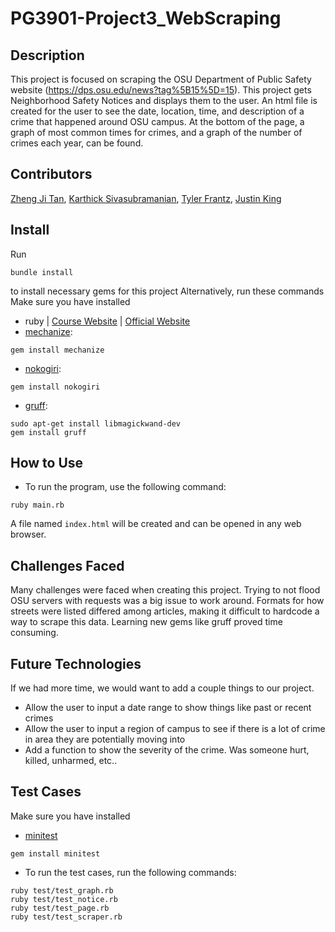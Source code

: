 # PG3901-Project3_WebScraping

## Description
This project is focused on scraping the OSU Department of Public Safety website (https://dps.osu.edu/news?tag%5B15%5D=15). This project gets Neighborhood Safety Notices and displays them to the user. An html file is created for the user to see the date, location, time, and description of a crime that happened around OSU campus. At the bottom of the page, a graph of most common times for crimes, and a graph of the number of crimes each year, can be found. 

## Contributors
[Zheng Ji Tan](https://github.com/Just-ZJ), [Karthick Sivasubramanian](https://github.com/ksiva14), [Tyler Frantz](https://github.com/tylerfrantz), [Justin King](https://github.com/jking3019)

## Install
Run 
```
bundle install 
```
to install necessary gems for this project
Alternatively, run these commands
Make sure you have installed
- ruby | [Course Website](http://web.cse.ohio-state.edu/~giles.25/3901/resources/vm-install.html) | [Official Website](https://www.ruby-lang.org/en/documentation/installation/)
- [mechanize](https://www.rubydoc.info/gems/mechanize/Mechanize):
```
gem install mechanize
```

- [nokogiri](https://rubygems.org/gems/nokogiri):
```
gem install nokogiri
```

- [gruff](https://www.rubydoc.info/github/topfunky/gruff):
```
sudo apt-get install libmagickwand-dev
gem install gruff
```


## How to Use
  *  To run the program, use the following command:

    ruby main.rb

A file named `index.html` will be created and can be opened in any web browser.
 
## Challenges Faced
Many challenges were faced when creating this project. Trying to not flood OSU servers with requests was a big issue to work around. Formats for how streets were listed differed among articles, making it difficult to hardcode a way to scrape this data. Learning new gems like gruff proved time consuming. 

## Future Technologies
If we had more time, we would want to add a couple things to our project.
 * Allow the user to input a date range to show things like past or recent crimes
 * Allow the user to input a region of campus to see if there is a lot of crime in area they are potentially moving into
 * Add a function to show the severity of the crime. Was someone hurt, killed, unharmed, etc.. 

## Test Cases
Make sure you have installed
- [minitest](https://docs.ruby-lang.org/en/2.0.0/MiniTest.html#module-MiniTest-label-INSTALL-3A)
```
gem install minitest
```
  *  To run the test cases, run the following commands:

    ruby test/test_graph.rb 
    ruby test/test_notice.rb 
    ruby test/test_page.rb 
    ruby test/test_scraper.rb 

